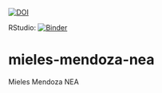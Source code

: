 [![DOI](https://zenodo.org/badge/308320487.svg)](https://zenodo.org/badge/latestdoi/308320487)

RStudio: [![Binder](http://mybinder.org/badge_logo.svg)](http://mybinder.org/v2/gh/anadiedrichs/mieles-mendoza-nea/master?urlpath=rstudio)



# mieles-mendoza-nea



Mieles Mendoza NEA
